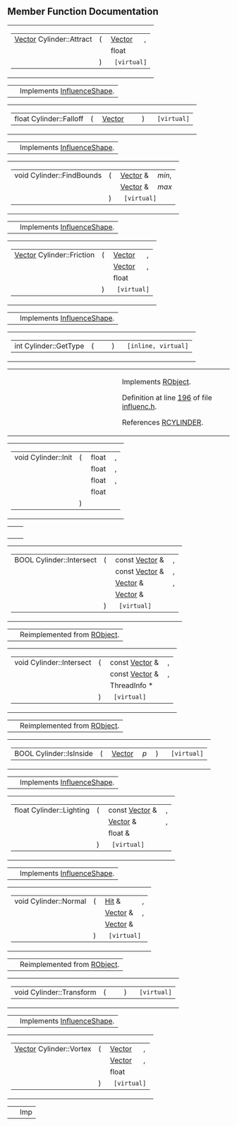 ## Member Function Documentation

<span id="7882a7921dd3430f5e0a1fa60aa374bd" class="anchor"></span>

<table class="mdTable" data-cellpadding="2" data-cellspacing="0">
<colgroup>
<col style="width: 100%" />
</colgroup>
<tbody>
<tr>
<td class="mdRow"><table data-cellpadding="0" data-cellspacing="0" data-border="0">
<tbody>
<tr>
<td class="md" data-nowrap="" data-valign="top"><a href="classVector.md" class="el">Vector</a> Cylinder::Attract</td>
<td class="md" data-valign="top">( </td>
<td class="md" data-nowrap="" data-valign="top"><a href="classVector.md" class="el">Vector</a> </td>
<td class="mdname" data-nowrap="">,</td>
</tr>
<tr>
<td class="md" style="text-align: right;" data-nowrap=""></td>
<td class="md"></td>
<td class="md" data-nowrap="">float </td>
<td class="mdname" data-nowrap=""></td>
</tr>
<tr>
<td class="md"></td>
<td class="md">) </td>
<td colspan="2" class="md"><code> [virtual]</code></td>
</tr>
</tbody>
</table></td>
</tr>
</tbody>
</table>

|  |  |
|----|----|
|   | Implements <a href="classInfluenceShape.md#ed465fcabfc74d46120708c749bd1cb1" class="el">InfluenceShape</a>. |

<span id="b5bbca2d93358bcb0059f7f9c68ca1ea" class="anchor"></span>

<table class="mdTable" data-cellpadding="2" data-cellspacing="0">
<colgroup>
<col style="width: 100%" />
</colgroup>
<tbody>
<tr>
<td class="mdRow"><table data-cellpadding="0" data-cellspacing="0" data-border="0">
<tbody>
<tr>
<td class="md" data-nowrap="" data-valign="top">float Cylinder::Falloff</td>
<td class="md" data-valign="top">( </td>
<td class="md" data-nowrap="" data-valign="top"><a href="classVector.md" class="el">Vector</a> </td>
<td class="mdname1" data-valign="top" data-nowrap=""></td>
<td class="md" data-valign="top"> ) </td>
<td class="md" data-nowrap=""><code> [virtual]</code></td>
</tr>
</tbody>
</table></td>
</tr>
</tbody>
</table>

|  |  |
|----|----|
|   | Implements <a href="classInfluenceShape.md#02e6db22f790c52d2b24411be1f0581a" class="el">InfluenceShape</a>. |

<span id="1f8f3d611956246ca336e4f45fd01927" class="anchor"></span>

<table class="mdTable" data-cellpadding="2" data-cellspacing="0">
<colgroup>
<col style="width: 100%" />
</colgroup>
<tbody>
<tr>
<td class="mdRow"><table data-cellpadding="0" data-cellspacing="0" data-border="0">
<tbody>
<tr>
<td class="md" data-nowrap="" data-valign="top">void Cylinder::FindBounds</td>
<td class="md" data-valign="top">( </td>
<td class="md" data-nowrap="" data-valign="top"><a href="classVector.md" class="el">Vector</a> &amp; </td>
<td class="mdname" data-nowrap=""><em>min</em>,</td>
</tr>
<tr>
<td class="md" style="text-align: right;" data-nowrap=""></td>
<td class="md"></td>
<td class="md" data-nowrap=""><a href="classVector.md" class="el">Vector</a> &amp; </td>
<td class="mdname" data-nowrap=""><em>max</em></td>
</tr>
<tr>
<td class="md"></td>
<td class="md">) </td>
<td colspan="2" class="md"><code> [virtual]</code></td>
</tr>
</tbody>
</table></td>
</tr>
</tbody>
</table>

|  |  |
|----|----|
|   | Implements <a href="classInfluenceShape.md#747a5ea3a354d8d9cc6ce1138eacc6ce" class="el">InfluenceShape</a>. |

<span id="60d1c5feb2dc82c525ec1f9ef1a734b6" class="anchor"></span>

<table class="mdTable" data-cellpadding="2" data-cellspacing="0">
<colgroup>
<col style="width: 100%" />
</colgroup>
<tbody>
<tr>
<td class="mdRow"><table data-cellpadding="0" data-cellspacing="0" data-border="0">
<tbody>
<tr>
<td class="md" data-nowrap="" data-valign="top"><a href="classVector.md" class="el">Vector</a> Cylinder::Friction</td>
<td class="md" data-valign="top">( </td>
<td class="md" data-nowrap="" data-valign="top"><a href="classVector.md" class="el">Vector</a> </td>
<td class="mdname" data-nowrap="">,</td>
</tr>
<tr>
<td class="md" style="text-align: right;" data-nowrap=""></td>
<td class="md"></td>
<td class="md" data-nowrap=""><a href="classVector.md" class="el">Vector</a> </td>
<td class="mdname" data-nowrap="">,</td>
</tr>
<tr>
<td class="md" style="text-align: right;" data-nowrap=""></td>
<td class="md"></td>
<td class="md" data-nowrap="">float </td>
<td class="mdname" data-nowrap=""></td>
</tr>
<tr>
<td class="md"></td>
<td class="md">) </td>
<td colspan="2" class="md"><code> [virtual]</code></td>
</tr>
</tbody>
</table></td>
</tr>
</tbody>
</table>

|  |  |
|----|----|
|   | Implements <a href="classInfluenceShape.md#b8901bf3e1a17ce3905d633600d9a41f" class="el">InfluenceShape</a>. |

<span id="97bbe45df6b2b139c951f179d5dc83b8" class="anchor"></span>

<table class="mdTable" data-cellpadding="2" data-cellspacing="0">
<colgroup>
<col style="width: 100%" />
</colgroup>
<tbody>
<tr>
<td class="mdRow"><table data-cellpadding="0" data-cellspacing="0" data-border="0">
<tbody>
<tr>
<td class="md" data-nowrap="" data-valign="top">int Cylinder::GetType</td>
<td class="md" data-valign="top">( </td>
<td class="mdname1" data-valign="top" data-nowrap=""></td>
<td class="md" data-valign="top"> ) </td>
<td class="md" data-nowrap=""><code> [inline, virtual]</code></td>
</tr>
</tbody>
</table></td>
</tr>
</tbody>
</table>

<table data-cellspacing="5" data-cellpadding="0" data-border="0">
<colgroup>
<col style="width: 50%" />
<col style="width: 50%" />
</colgroup>
<tbody>
<tr>
<td> </td>
<td><p>Implements <a href="classRObject.md#13122199faaf2c52d0df4d93fc16f11c" class="el">RObject</a>.</p>
<p>Definition at line <a href="influenc_8h-source.md#l00196" class="el">196</a> of file <a href="influenc_8h-source.md" class="el">influenc.h</a>.</p>
<p>References <a href="RType_8h-source.md#l00007" class="el">RCYLINDER</a>.</p></td>
</tr>
</tbody>
</table>

<span id="4c070b0557b1721beae94ed3acb8db3c" class="anchor"></span>

<table class="mdTable" data-cellpadding="2" data-cellspacing="0">
<colgroup>
<col style="width: 100%" />
</colgroup>
<tbody>
<tr>
<td class="mdRow"><table data-cellpadding="0" data-cellspacing="0" data-border="0">
<tbody>
<tr>
<td class="md" data-nowrap="" data-valign="top">void Cylinder::Init</td>
<td class="md" data-valign="top">( </td>
<td class="md" data-nowrap="" data-valign="top">float </td>
<td class="mdname" data-nowrap="">,</td>
</tr>
<tr>
<td class="md" style="text-align: right;" data-nowrap=""></td>
<td class="md"></td>
<td class="md" data-nowrap="">float </td>
<td class="mdname" data-nowrap="">,</td>
</tr>
<tr>
<td class="md" style="text-align: right;" data-nowrap=""></td>
<td class="md"></td>
<td class="md" data-nowrap="">float </td>
<td class="mdname" data-nowrap="">,</td>
</tr>
<tr>
<td class="md" style="text-align: right;" data-nowrap=""></td>
<td class="md"></td>
<td class="md" data-nowrap="">float </td>
<td class="mdname" data-nowrap=""></td>
</tr>
<tr>
<td class="md"></td>
<td class="md">) </td>
<td colspan="2" class="md"></td>
</tr>
</tbody>
</table></td>
</tr>
</tbody>
</table>

|     |     |
|-----|-----|
|     |     |

<span id="3a8a40efddd68314bac0f4f5cb5d99fb" class="anchor"></span>

<table class="mdTable" data-cellpadding="2" data-cellspacing="0">
<colgroup>
<col style="width: 100%" />
</colgroup>
<tbody>
<tr>
<td class="mdRow"><table data-cellpadding="0" data-cellspacing="0" data-border="0">
<tbody>
<tr>
<td class="md" data-nowrap="" data-valign="top">BOOL Cylinder::Intersect</td>
<td class="md" data-valign="top">( </td>
<td class="md" data-nowrap="" data-valign="top">const <a href="classVector.md" class="el">Vector</a> &amp; </td>
<td class="mdname" data-nowrap="">,</td>
</tr>
<tr>
<td class="md" style="text-align: right;" data-nowrap=""></td>
<td class="md"></td>
<td class="md" data-nowrap="">const <a href="classVector.md" class="el">Vector</a> &amp; </td>
<td class="mdname" data-nowrap="">,</td>
</tr>
<tr>
<td class="md" style="text-align: right;" data-nowrap=""></td>
<td class="md"></td>
<td class="md" data-nowrap=""><a href="classVector.md" class="el">Vector</a> &amp; </td>
<td class="mdname" data-nowrap="">,</td>
</tr>
<tr>
<td class="md" style="text-align: right;" data-nowrap=""></td>
<td class="md"></td>
<td class="md" data-nowrap=""><a href="classVector.md" class="el">Vector</a> &amp; </td>
<td class="mdname" data-nowrap=""></td>
</tr>
<tr>
<td class="md"></td>
<td class="md">) </td>
<td colspan="2" class="md"><code> [virtual]</code></td>
</tr>
</tbody>
</table></td>
</tr>
</tbody>
</table>

|  |  |
|----|----|
|   | Reimplemented from <a href="classRObject.md#3a8a40efddd68314bac0f4f5cb5d99fb" class="el">RObject</a>. |

<span id="ebc1dd006469e892a02410cbfdd1d3ec" class="anchor"></span>

<table class="mdTable" data-cellpadding="2" data-cellspacing="0">
<colgroup>
<col style="width: 100%" />
</colgroup>
<tbody>
<tr>
<td class="mdRow"><table data-cellpadding="0" data-cellspacing="0" data-border="0">
<tbody>
<tr>
<td class="md" data-nowrap="" data-valign="top">void Cylinder::Intersect</td>
<td class="md" data-valign="top">( </td>
<td class="md" data-nowrap="" data-valign="top">const <a href="classVector.md" class="el">Vector</a> &amp; </td>
<td class="mdname" data-nowrap="">,</td>
</tr>
<tr>
<td class="md" style="text-align: right;" data-nowrap=""></td>
<td class="md"></td>
<td class="md" data-nowrap="">const <a href="classVector.md" class="el">Vector</a> &amp; </td>
<td class="mdname" data-nowrap="">,</td>
</tr>
<tr>
<td class="md" style="text-align: right;" data-nowrap=""></td>
<td class="md"></td>
<td class="md" data-nowrap="">ThreadInfo * </td>
<td class="mdname" data-nowrap=""></td>
</tr>
<tr>
<td class="md"></td>
<td class="md">) </td>
<td colspan="2" class="md"><code> [virtual]</code></td>
</tr>
</tbody>
</table></td>
</tr>
</tbody>
</table>

|  |  |
|----|----|
|   | Reimplemented from <a href="classRObject.md#ebc1dd006469e892a02410cbfdd1d3ec" class="el">RObject</a>. |

<span id="cf5b86a14d1309ececc1cf2190d848b0" class="anchor"></span>

<table class="mdTable" data-cellpadding="2" data-cellspacing="0">
<colgroup>
<col style="width: 100%" />
</colgroup>
<tbody>
<tr>
<td class="mdRow"><table data-cellpadding="0" data-cellspacing="0" data-border="0">
<tbody>
<tr>
<td class="md" data-nowrap="" data-valign="top">BOOL Cylinder::IsInside</td>
<td class="md" data-valign="top">( </td>
<td class="md" data-nowrap="" data-valign="top"><a href="classVector.md" class="el">Vector</a> </td>
<td class="mdname1" data-valign="top" data-nowrap=""><em>p</em></td>
<td class="md" data-valign="top"> ) </td>
<td class="md" data-nowrap=""><code> [virtual]</code></td>
</tr>
</tbody>
</table></td>
</tr>
</tbody>
</table>

|  |  |
|----|----|
|   | Implements <a href="classInfluenceShape.md#d15806044fc54bed18e5ebcc9fec450f" class="el">InfluenceShape</a>. |

<span id="3a5a7a2826e9d50e9b04343b3e2e5212" class="anchor"></span>

<table class="mdTable" data-cellpadding="2" data-cellspacing="0">
<colgroup>
<col style="width: 100%" />
</colgroup>
<tbody>
<tr>
<td class="mdRow"><table data-cellpadding="0" data-cellspacing="0" data-border="0">
<tbody>
<tr>
<td class="md" data-nowrap="" data-valign="top">float Cylinder::Lighting</td>
<td class="md" data-valign="top">( </td>
<td class="md" data-nowrap="" data-valign="top">const <a href="classVector.md" class="el">Vector</a> &amp; </td>
<td class="mdname" data-nowrap="">,</td>
</tr>
<tr>
<td class="md" style="text-align: right;" data-nowrap=""></td>
<td class="md"></td>
<td class="md" data-nowrap=""><a href="classVector.md" class="el">Vector</a> &amp; </td>
<td class="mdname" data-nowrap="">,</td>
</tr>
<tr>
<td class="md" style="text-align: right;" data-nowrap=""></td>
<td class="md"></td>
<td class="md" data-nowrap="">float &amp; </td>
<td class="mdname" data-nowrap=""></td>
</tr>
<tr>
<td class="md"></td>
<td class="md">) </td>
<td colspan="2" class="md"><code> [virtual]</code></td>
</tr>
</tbody>
</table></td>
</tr>
</tbody>
</table>

|  |  |
|----|----|
|   | Implements <a href="classInfluenceShape.md#537d66a6bbd42ad08263de580a2b2ed5" class="el">InfluenceShape</a>. |

<span id="8a11f22291743884b9331d9cb58e455e" class="anchor"></span>

<table class="mdTable" data-cellpadding="2" data-cellspacing="0">
<colgroup>
<col style="width: 100%" />
</colgroup>
<tbody>
<tr>
<td class="mdRow"><table data-cellpadding="0" data-cellspacing="0" data-border="0">
<tbody>
<tr>
<td class="md" data-nowrap="" data-valign="top">void Cylinder::Normal</td>
<td class="md" data-valign="top">( </td>
<td class="md" data-nowrap="" data-valign="top"><a href="classHit.md" class="el">Hit</a> &amp; </td>
<td class="mdname" data-nowrap="">,</td>
</tr>
<tr>
<td class="md" style="text-align: right;" data-nowrap=""></td>
<td class="md"></td>
<td class="md" data-nowrap=""><a href="classVector.md" class="el">Vector</a> &amp; </td>
<td class="mdname" data-nowrap="">,</td>
</tr>
<tr>
<td class="md" style="text-align: right;" data-nowrap=""></td>
<td class="md"></td>
<td class="md" data-nowrap=""><a href="classVector.md" class="el">Vector</a> &amp; </td>
<td class="mdname" data-nowrap=""></td>
</tr>
<tr>
<td class="md"></td>
<td class="md">) </td>
<td colspan="2" class="md"><code> [virtual]</code></td>
</tr>
</tbody>
</table></td>
</tr>
</tbody>
</table>

|  |  |
|----|----|
|   | Reimplemented from <a href="classRObject.md#8a11f22291743884b9331d9cb58e455e" class="el">RObject</a>. |

<span id="4b8349c99073588f0ccf6dd2c55a1202" class="anchor"></span>

<table class="mdTable" data-cellpadding="2" data-cellspacing="0">
<colgroup>
<col style="width: 100%" />
</colgroup>
<tbody>
<tr>
<td class="mdRow"><table data-cellpadding="0" data-cellspacing="0" data-border="0">
<tbody>
<tr>
<td class="md" data-nowrap="" data-valign="top">void Cylinder::Transform</td>
<td class="md" data-valign="top">( </td>
<td class="mdname1" data-valign="top" data-nowrap=""></td>
<td class="md" data-valign="top"> ) </td>
<td class="md" data-nowrap=""><code> [virtual]</code></td>
</tr>
</tbody>
</table></td>
</tr>
</tbody>
</table>

|  |  |
|----|----|
|   | Implements <a href="classInfluenceShape.md#598208f3fbafd245609ae9fc5cb320a1" class="el">InfluenceShape</a>. |

<span id="cf2ea65a3bf1134f7a05638c12a6c1bf" class="anchor"></span>

<table class="mdTable" data-cellpadding="2" data-cellspacing="0">
<colgroup>
<col style="width: 100%" />
</colgroup>
<tbody>
<tr>
<td class="mdRow"><table data-cellpadding="0" data-cellspacing="0" data-border="0">
<tbody>
<tr>
<td class="md" data-nowrap="" data-valign="top"><a href="classVector.md" class="el">Vector</a> Cylinder::Vortex</td>
<td class="md" data-valign="top">( </td>
<td class="md" data-nowrap="" data-valign="top"><a href="classVector.md" class="el">Vector</a> </td>
<td class="mdname" data-nowrap="">,</td>
</tr>
<tr>
<td class="md" style="text-align: right;" data-nowrap=""></td>
<td class="md"></td>
<td class="md" data-nowrap=""><a href="classVector.md" class="el">Vector</a> </td>
<td class="mdname" data-nowrap="">,</td>
</tr>
<tr>
<td class="md" style="text-align: right;" data-nowrap=""></td>
<td class="md"></td>
<td class="md" data-nowrap="">float </td>
<td class="mdname" data-nowrap=""></td>
</tr>
<tr>
<td class="md"></td>
<td class="md">) </td>
<td colspan="2" class="md"><code> [virtual]</code></td>
</tr>
</tbody>
</table></td>
</tr>
</tbody>
</table>

|  |  |
|----|----|
|   | Imp